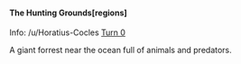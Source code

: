 #### The Hunting Grounds[regions]

Info: /u/Horatius-Cocles [Turn 0](/r/GodhoodWB/comments/fr5ib1/endless_pantheon_turn_3/fluouup/)

A giant forrest near the ocean full of animals and predators.

